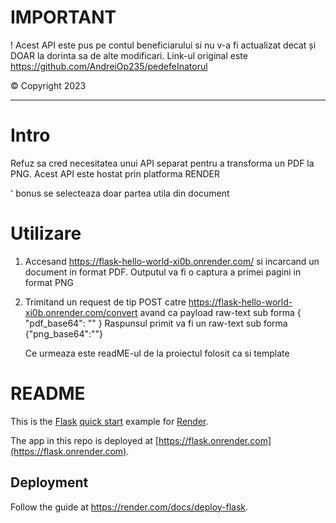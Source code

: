 # IMPORTANT
! Acest API este pus pe contul beneficiarului si nu v-a fi actualizat decat și DOAR la dorinta sa de alte modificari.
Link-ul original este https://github.com/AndreiOp235/pedefeInatorul

© Copyright 2023

---
# Intro
Refuz sa cred necesitatea unui API separat pentru a transforma un PDF la PNG.
Acest API este hostat prin platforma RENDER

' bonus se selecteaza doar partea utila din document
# Utilizare
1. Accesand https://flask-hello-world-xi0b.onrender.com/ si incarcand un document in format PDF. Outputul va fi o captura a primei pagini in format PNG
2. Trimitand un request de tip POST catre https://flask-hello-world-xi0b.onrender.com/convert avand ca payload raw-text sub forma
   { "pdf_base64": "<fisier PDF encoded as base64>" }
Raspunsul primit va fi un raw-text sub forma
  {"png_base64":"<fisier PNG encoded as base64>"}

   Ce urmeaza este readME-ul de la proiectul folosit ca si template

# README

This is the [Flask](http://flask.pocoo.org/) [quick start](http://flask.pocoo.org/docs/1.0/quickstart/#a-minimal-application) example for [Render](https://render.com).

The app in this repo is deployed at [https://flask.onrender.com](https://flask.onrender.com).

## Deployment

Follow the guide at https://render.com/docs/deploy-flask.


